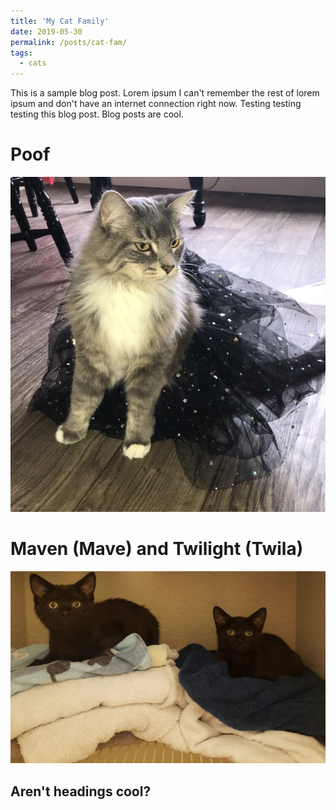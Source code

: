 ```yaml
---
title: 'My Cat Family'
date: 2019-05-30
permalink: /posts/cat-fam/
tags:
  - cats
---
```


This is a sample blog post. Lorem ipsum I can't remember the rest of lorem ipsum and don't have an internet connection right now. Testing testing testing this blog post. Blog posts are cool.

Poof
======
![](poof_dancer.jpg)


Maven (Mave) and Twilight (Twila)
======
![](mave-and-twila.jpg)


Aren't headings cool?
------